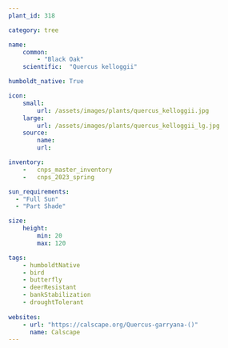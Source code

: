 ```yaml
---
plant_id: 318 

category: tree

name: 
    common:  
        - "Black Oak" 
    scientific:  "Quercus kelloggii"   

humboldt_native: True

icon: 
    small: 
        url: /assets/images/plants/quercus_kelloggii.jpg 
    large: 
        url: /assets/images/plants/quercus_kelloggii_lg.jpg
    source: 
        name: 
        url: 

inventory: 
    -   cnps_master_inventory
    -   cnps_2023_spring

sun_requirements:
  - "Full Sun"
  - "Part Shade"

size:
    height: 
        min: 20 
        max: 120

tags:
    - humboldtNative
    - bird
    - butterfly
    - deerResistant 
    - bankStabilization
    - droughtTolerant
 
websites: 
    - url: "https://calscape.org/Quercus-garryana-()"
      name: Calscape
---
```


